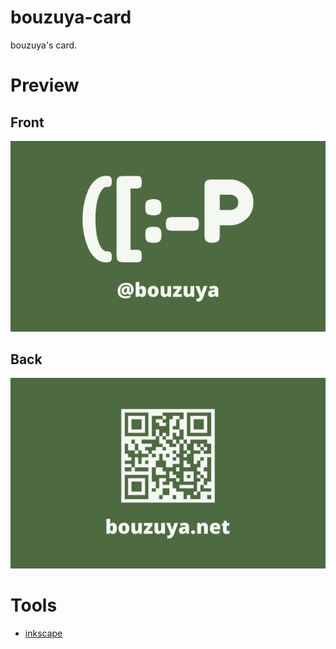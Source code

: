 # bouzuya-card

bouzuya's card.

# Preview

## Front

[![](card-front.svg)](card-front.svg)

## Back

[![](card-back.svg)](card-back.svg)

# Tools

- [inkscape](https://inkscape.org)
